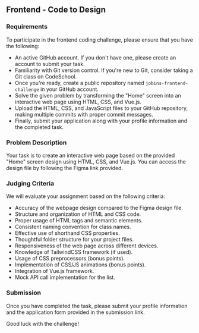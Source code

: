 ## Frontend - Code to Design

### Requirements

To participate in the frontend coding challenge, please ensure that you have the following:

- An active GitHub account. If you don't have one, please create an account to submit your task.
- Familiarity with Git version control. If you're new to Git, consider taking a Git class on CodeSchool.
- Once you're ready, create a public repository named `jobins-frontend-challenge` in your GitHub account.
- Solve the given problem by transforming the "Home" screen into an interactive web page using HTML, CSS, and Vue.js.
- Upload the HTML, CSS, and JavaScript files to your GitHub repository, making multiple commits with proper commit messages.
- Finally, submit your application along with your profile information and the completed task.

### Problem Description

Your task is to create an interactive web page based on the provided "Home" screen design using HTML, CSS, and Vue.js. You can access the design file by following the Figma link provided.

### Judging Criteria

We will evaluate your assignment based on the following criteria:

- Accuracy of the webpage design compared to the Figma design file.
- Structure and organization of HTML and CSS code.
- Proper usage of HTML tags and semantic elements.
- Consistent naming convention for class names.
- Effective use of shorthand CSS properties.
- Thoughtful folder structure for your project files.
- Responsiveness of the web page across different devices.
- Knowledge of TailwindCSS framework (if used).
- Usage of CSS preprocessors (bonus points).
- Implementation of CSS/JS animations (bonus points).
- Integration of Vue.js framework.
- Mock API call implementation for the list.

### Submission

Once you have completed the task, please submit your profile information and the application form provided in the submission link.

Good luck with the challenge!